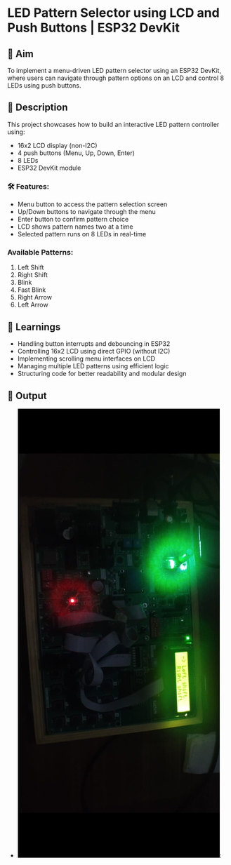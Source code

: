 # LED Pattern Selector using LCD and Push Buttons | ESP32 DevKit

## 🎯 Aim

To implement a menu-driven LED pattern selector using an ESP32 DevKit, where users can navigate through pattern options on an LCD and control 8 LEDs using push buttons.

## 📖 Description

This project showcases how to build an interactive LED pattern controller using:
- 16x2 LCD display (non-I2C)
- 4 push buttons (Menu, Up, Down, Enter)
- 8 LEDs
- ESP32 DevKit module

### 🛠️ Features:
- Menu button to access the pattern selection screen
- Up/Down buttons to navigate through the menu
- Enter button to confirm pattern choice
- LCD shows pattern names two at a time
- Selected pattern runs on 8 LEDs in real-time

### Available Patterns:
1. Left Shift  
2. Right Shift  
3. Blink  
4. Fast Blink  
5. Right Arrow  
6. Left Arrow

## 🧠 Learnings

- Handling button interrupts and debouncing in ESP32
- Controlling 16x2 LCD using direct GPIO (without I2C)
- Implementing scrolling menu interfaces on LCD
- Managing multiple LED patterns using efficient logic
- Structuring code for better readability and modular design

## 📸 Output

- ![LCD displays options like](../images/menu_led_lcd.jpg): 


